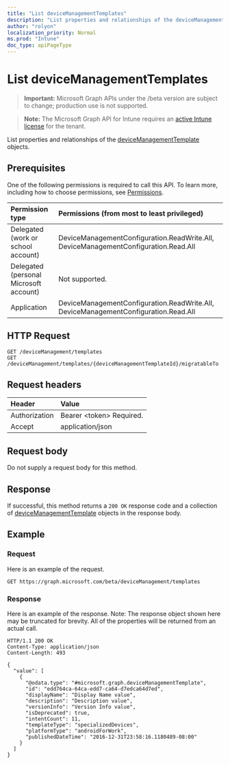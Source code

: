 ```yaml
---
title: "List deviceManagementTemplates"
description: "List properties and relationships of the deviceManagementTemplate objects."
author: "rolyon"
localization_priority: Normal
ms.prod: "Intune"
doc_type: apiPageType
---
```


# List deviceManagementTemplates

> **Important:** Microsoft Graph APIs under the /beta version are subject to change; production use is not supported.

> **Note:** The Microsoft Graph API for Intune requires an [active Intune license](https://go.microsoft.com/fwlink/?linkid=839381) for the tenant.

List properties and relationships of the [deviceManagementTemplate](../resources/intune-deviceintent-devicemanagementtemplate.md) objects.

## Prerequisites
One of the following permissions is required to call this API. To learn more, including how to choose permissions, see [Permissions](/graph/permissions-reference).

|Permission type|Permissions (from most to least privileged)|
|:---|:---|
|Delegated (work or school account)|DeviceManagementConfiguration.ReadWrite.All, DeviceManagementConfiguration.Read.All|
|Delegated (personal Microsoft account)|Not supported.|
|Application|DeviceManagementConfiguration.ReadWrite.All, DeviceManagementConfiguration.Read.All|

## HTTP Request
<!-- {
  "blockType": "ignored"
}
-->
``` http
GET /deviceManagement/templates
GET /deviceManagement/templates/{deviceManagementTemplateId}/migratableTo
```

## Request headers
|Header|Value|
|:---|:---|
|Authorization|Bearer &lt;token&gt; Required.|
|Accept|application/json|

## Request body
Do not supply a request body for this method.

## Response
If successful, this method returns a `200 OK` response code and a collection of [deviceManagementTemplate](../resources/intune-deviceintent-devicemanagementtemplate.md) objects in the response body.

## Example

### Request
Here is an example of the request.
``` http
GET https://graph.microsoft.com/beta/deviceManagement/templates
```

### Response
Here is an example of the response. Note: The response object shown here may be truncated for brevity. All of the properties will be returned from an actual call.
``` http
HTTP/1.1 200 OK
Content-Type: application/json
Content-Length: 493

{
  "value": [
    {
      "@odata.type": "#microsoft.graph.deviceManagementTemplate",
      "id": "edd764ca-64ca-edd7-ca64-d7edca64d7ed",
      "displayName": "Display Name value",
      "description": "Description value",
      "versionInfo": "Version Info value",
      "isDeprecated": true,
      "intentCount": 11,
      "templateType": "specializedDevices",
      "platformType": "androidForWork",
      "publishedDateTime": "2016-12-31T23:58:16.1180489-08:00"
    }
  ]
}
```






